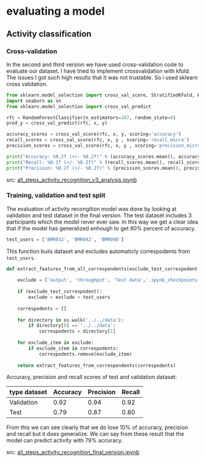 # evaluating a model

## Activity classification
### Cross-validation
In the second and third version we have used cross-validation code to evaluate our dataset. 
I have tried to implement crossvalidation with kfold. The issues I got such high results that it was not trustable. So i used sklearn cross validation.

````python
from sklearn.model_selection import cross_val_score, StratifiedKFold, KFold
import seaborn as sn
from sklearn.model_selection import cross_val_predict

rfc = RandomForestClassifier(n_estimators=287, random_state=0)
pred_y = cross_val_predict(rfc, x, y)

accuracy_scores = cross_val_score(rfc, x, y, scoring='accuracy')
recall_scores = cross_val_score(rfc, x, y , scoring='recall_micro')
precision_scores = cross_val_score(rfc, x, y , scoring='precision_micro')

print("Accuracy: %0.2f (+/- %0.2f)" % (accuracy_scores.mean(), accuracy_scores.std() ))
print("Recall: %0.2f (+/- %0.2f)" % (recall_scores.mean(), recall_scores.std() ))
print("Precision: %0.2f (+/- %0.2f)" % (precision_scores.mean(), precision_scores.std() ))
````
src: [all_steps_activity_recognition_v3_analysis.ipynb](../../evidence/python_notebook/all_steps_activity_recognition_v3_analysis.ipynb)

### Training, validation and test split
The evaluation of activity recongition model was done by looking at validation and test dataset in the final version.
The test dataset includes 3 participants which the model never ever saw.
In this way we get a clear idea that if the model has generalized enhough to get 80% percent of accuracy.

````python
test_users = ['BMR032', 'BMR042', 'BMR098']
````
This function buils dataset and excludes automaticly correspodents from `test_users`. 
````python
def extract_features_from_all_correspondents(exclude_test_correspodent = True):
    
    exclude = ['output', 'throughput', 'Test data','.ipynb_checkpoints', 'BRM015', 'BMR035', 'BMR100', 'BMR051', 'BMR027']
    
    if (exclude_test_correspodent):
        exclude = exclude + test_users
    
    correspodents = []
    
    for directory in os.walk('../../data'):
        if directory[0] == '../../data':
            correspodents = directory[1]
            
    for exclude_item in exclude:
        if exclude_item in correspodents:
            correspodents.remove(exclude_item)
        
    return extract_features_from_correspondents(correspodents)
````

Accuracy, precision and recall scores of test and validation dataset:

|type dataset|Accuracy|Precision|Recall|
|------------|--------|---------|------|
|Validation|0.92|0.94|0.92|
|Test|0.79|0.87|0.80|

From this we can see clearly that we do lose 10% of accuracy, precision and recall but it does generalize. We can say from these result that the model can predict activity with 79% accuracy.

src: [all_steps_activity_recognition_final_version.ipynb](../../evidence/python_notebook/all_steps_activity_recognition_final_version.ipynb)
